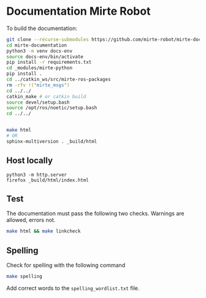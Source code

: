 # Documentation Mirte Robot

To build the documentation:

```sh
git clone --recurse-submodules https://github.com/mirte-robot/mirte-documentation
cd mirte-documentation
python3 -m venv docs-env
source docs-env/bin/activate
pip install -r requirements.txt
cd _modules/mirte-python
pip install .
cd ../catkin_ws/src/mirte-ros-packages
rm -rfv !("mirte_msgs")
cd ../../
catkin_make # or catkin build
source devel/setup.bash
source /opt/ros/noetic/setup.bash
cd ../../


make html
# OR
sphinx-multiversion . _build/html
```




## Host locally
```
python3 -m http.server
firefox _build/html/index.html
```
## Test

The documentation must pass the following two checks. Warnings are allowed, errors not.
```sh
make html && make linkcheck
```

## Spelling
Check for spelling with the following command
```sh
make spelling
```
Add correct words to the ```spelling_wordlist.txt``` file.